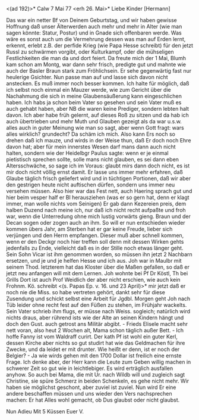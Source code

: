 <(ad 192)>* Calw 7 Mai 77
 <erh 26. Mai>*
Liebe Kinder [Hermann]

Das war ein netter Bf von Deinem Geburtstag, und wir haben gewisse Hoffnung daß unser Älterwerden auch mehr und mehr in Alter (wie man sagen könnte: Statur, Postur) und in Gnade sich offenbaren werde. Was wäre es sonst auch um die Vermehrung dessen was man auf Erden lernt, erkennt, erlebt z.B. der perfide Krieg (wie Papa Hesse schreibt) für den jetzt Russl zu schwärmen vorgibt, oder Kulturkampf, oder die mühseligen Festlichkeiten die man da und dort feiert. Da freute mich der 1 Mai, Blumh kam schon am Montg, war dann sehr frisch, predigte gut und mahnte wie auch der Basler Braun stark zum Fröhlichsein. Er sehe gegenwärtig fast nur heulerige Gsichter. Nun passe man auf und lasse sich davon nicht anstecken. Es muß immer noch besser kommen. Ich halte für möglich, daß ich selbst noch einmal ein Mauzer werde, wie zum Gericht über die Nachahmung die sich in meine Glaubensäußerung kann eingeschlichen haben. Ich habs ja schon beim Vater so gesehen und sein Vater muß es auch gehabt haben, aber NB die waren keine Prediger, sondern lebten halt davon. Ich aber habe früh gelernt, auf dieses Roß zu sitzen und da hab ich auch übertrieben und mehr Muth und Glauben gezeigt als da war u.s.w. alles auch in guter Meinung wie man so sagt, aber wenn Gott fragt: wars alles wirklich? grundecht? Da schäm ich mich. Also kann Ers noch so drehen daß ich mauze, und wirds in der Weise thun, daß Er doch noch Ehre davon hat; aber für mein innerstes Wesen darf mans dann auch nicht halten, sondern wie der Heidelbgr Paulus sagte: wenn er je einmal pietistisch sprechen sollte, solle mans nicht glauben, es sei dann eben Altersschwäche, so sage ich im Voraus: glaubt mirs dann doch nicht, es ist mir doch nicht völlig ernst damit. Er lasse uns immer mehr erfahren, daß Glaube täglich frisch geliefert wird und in tüchtigen Portionen, daß wir aber den gestrigen heute nicht auftischen dürfen, sondern uns immer neu versehen müssen. Also hier war das Fest nett, auch Haering sprach gut und hier beim vesper half er Bl herausziehen (was er so gern hat, denn er klagt immer, man wolle nichts vom Seinigen) Er gab dann Kezereien preis, dem halben Duzend nach meine ich, nur daß ich nicht recht aufpaßte und froh war, wenn die Unterredung ohne mich lustig vorwärts gieng. Braun und der Decan sogen oder zogen auch an ihm. So will er nun entschieden wieder kommen übers Jahr, am Sterben hat er gar keine Freude, lieber sich verjüngen und den Herrn empfangen. Dieser muß aber schnell kommen, wenn er den Deckgr noch hier treffen soll denn mit dessen Wirken gehts jedenfalls zu Ende, vielleicht daß es in der Stille noch etwas länger geht. Sein Sohn Vicar ist ihm genommen worden, so müssen ihn jetzt 2 Nachbarn ersetzen, und je und je helfen Hesse und ich aus. Joh war in Maulbr mit seinem Thod. letzterem hat das Kloster über die Maßen gefallen, so daß er jetzt neu anfangen will mit dem Lernen. Joh wohnte bei Pf Dr Köstl, Th bei Grills Dort ist auch Prof Weidlich der aber nicht erschien, wie auch kein Frohnm. Kö. schreibt <(s. Papas Ep. v. 16. und 23 April)>* mir jetzt daß er noch nie die Miss. so habe vertreten gehört, dankt sehr für diese Zusendung und schickt selbst eine Arbeit für Jgdbl. Morgen geht Joh nach Tüb leider ohne recht fest auf den Füßen zu stehen, im Frühjahr wackelts. Sein Vater schrieb ihm flugs, er müsse nach Weiss. sogleich; natürlich wird nichts draus, aber rührend ists wie der Alte an seinen Kindern hängt und doch den Gust. auch getrost ans Militär abgibt. - Frieds Elisele macht sehr nett voran, also heut 2 Wochen alt, Mama schon täglich außer Bett. - Ich hoffe Fanny ist vom Waldraff curirt. Der kath Pf ist wohl ein guter Kerl, dessen Kirche aber nichts so gut studirt hat wie das Geldmachen für ihre Zwecke, und da leidet er mit drunter. Wie heißt er denn, ist er noch der Belgier? - Ja wie wirds gehen mit den 1700 Dollar ist freilich eine ernste Frage. Ich denke aber, der Herr kann die Leute zum Geben willig machen in schwerer Zeit so gut wie in leichtlebiger. Es wird erträglich ausfallen anyhow. So auch bei Mama, die mit Ur. nach Wildb will und zugleich sagt Christine, sie spüre Schmerz in beiden Schenkeln, es gehe nicht mehr. Wir haben sie möglichst geschont, aber zuviel ist zuviel. Nun wird Er eine andere beschaffen müssen und uns wieder den Vers nachsprechen machen: Er hat Alles wohl gemacht, ob Dus glaubst oder nicht glaubst.

Nun Adieu Mit 5 Küssen
 Euer V.
